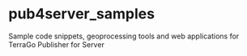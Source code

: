 # pub4server_samples
Sample code snippets, geoprocessing tools and web applications for TerraGo Publisher for Server
